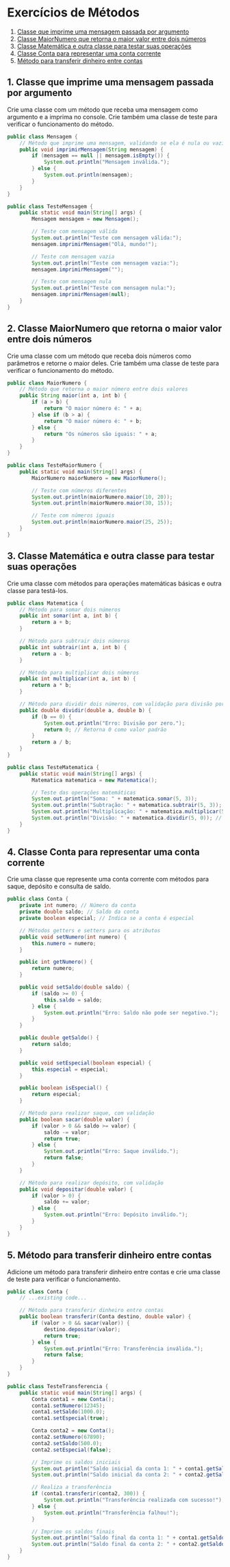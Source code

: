 # Exercícios de Métodos

1. [Classe que imprime uma mensagem passada por argumento](#1-classe-que-imprime-uma-mensagem-passada-por-argumento)
2. [Classe MaiorNumero que retorna o maior valor entre dois números](#2-classe-maiornumero-que-retorna-o-maior-valor-entre-dois-números)
3. [Classe Matemática e outra classe para testar suas operações](#3-classe-matemática-e-outra-classe-para-testar-suas-operações)
4. [Classe Conta para representar uma conta corrente](#4-classe-conta-para-representar-uma-conta-corrente)
5. [Método para transferir dinheiro entre contas](#5-método-para-transferir-dinheiro-entre-contas)

## 1. Classe que imprime uma mensagem passada por argumento
Crie uma classe com um método que receba uma mensagem como argumento e a imprima no console. Crie também uma classe de teste para verificar o funcionamento do método.
```java
public class Mensagem {
    // Método que imprime uma mensagem, validando se ela é nula ou vazia
    public void imprimirMensagem(String mensagem) {
        if (mensagem == null || mensagem.isEmpty()) {
            System.out.println("Mensagem inválida.");
        } else {
            System.out.println(mensagem);
        }
    }
}

public class TesteMensagem {
    public static void main(String[] args) {
        Mensagem mensagem = new Mensagem();

        // Teste com mensagem válida
        System.out.println("Teste com mensagem válida:");
        mensagem.imprimirMensagem("Olá, mundo!");

        // Teste com mensagem vazia
        System.out.println("Teste com mensagem vazia:");
        mensagem.imprimirMensagem("");

        // Teste com mensagem nula
        System.out.println("Teste com mensagem nula:");
        mensagem.imprimirMensagem(null);
    }
}
```

## 2. Classe MaiorNumero que retorna o maior valor entre dois números
Crie uma classe com um método que receba dois números como parâmetros e retorne o maior deles. Crie também uma classe de teste para verificar o funcionamento do método.
```java
public class MaiorNumero {
    // Método que retorna o maior número entre dois valores
    public String maior(int a, int b) {
        if (a > b) {
            return "O maior número é: " + a;
        } else if (b > a) {
            return "O maior número é: " + b;
        } else {
            return "Os números são iguais: " + a;
        }
    }
}

public class TesteMaiorNumero {
    public static void main(String[] args) {
        MaiorNumero maiorNumero = new MaiorNumero();

        // Teste com números diferentes
        System.out.println(maiorNumero.maior(10, 20));
        System.out.println(maiorNumero.maior(30, 15));

        // Teste com números iguais
        System.out.println(maiorNumero.maior(25, 25));
    }
}
```

## 3. Classe Matemática e outra classe para testar suas operações
Crie uma classe com métodos para operações matemáticas básicas e outra classe para testá-los.
```java
public class Matematica {
    // Método para somar dois números
    public int somar(int a, int b) {
        return a + b;
    }

    // Método para subtrair dois números
    public int subtrair(int a, int b) {
        return a - b;
    }

    // Método para multiplicar dois números
    public int multiplicar(int a, int b) {
        return a * b;
    }

    // Método para dividir dois números, com validação para divisão por zero
    public double dividir(double a, double b) {
        if (b == 0) {
            System.out.println("Erro: Divisão por zero.");
            return 0; // Retorna 0 como valor padrão
        }
        return a / b;
    }
}

public class TesteMatematica {
    public static void main(String[] args) {
        Matematica matematica = new Matematica();

        // Teste das operações matemáticas
        System.out.println("Soma: " + matematica.somar(5, 3));
        System.out.println("Subtração: " + matematica.subtrair(5, 3));
        System.out.println("Multiplicação: " + matematica.multiplicar(5, 3));
        System.out.println("Divisão: " + matematica.dividir(5, 0)); // Teste com divisão por zero
    }
}
```

## 4. Classe Conta para representar uma conta corrente
Crie uma classe que represente uma conta corrente com métodos para saque, depósito e consulta de saldo.
```java
public class Conta {
    private int numero; // Número da conta
    private double saldo; // Saldo da conta
    private boolean especial; // Indica se a conta é especial

    // Métodos getters e setters para os atributos
    public void setNumero(int numero) {
        this.numero = numero;
    }

    public int getNumero() {
        return numero;
    }

    public void setSaldo(double saldo) {
        if (saldo >= 0) {
            this.saldo = saldo;
        } else {
            System.out.println("Erro: Saldo não pode ser negativo.");
        }
    }

    public double getSaldo() {
        return saldo;
    }

    public void setEspecial(boolean especial) {
        this.especial = especial;
    }

    public boolean isEspecial() {
        return especial;
    }

    // Método para realizar saque, com validação
    public boolean sacar(double valor) {
        if (valor > 0 && saldo >= valor) {
            saldo -= valor;
            return true;
        } else {
            System.out.println("Erro: Saque inválido.");
            return false;
        }
    }

    // Método para realizar depósito, com validação
    public void depositar(double valor) {
        if (valor > 0) {
            saldo += valor;
        } else {
            System.out.println("Erro: Depósito inválido.");
        }
    }
}
```

## 5. Método para transferir dinheiro entre contas
Adicione um método para transferir dinheiro entre contas e crie uma classe de teste para verificar o funcionamento.
```java
public class Conta {
    // ...existing code...

    // Método para transferir dinheiro entre contas
    public boolean transferir(Conta destino, double valor) {
        if (valor > 0 && sacar(valor)) {
            destino.depositar(valor);
            return true;
        } else {
            System.out.println("Erro: Transferência inválida.");
            return false;
        }
    }
}

public class TesteTransferencia {
    public static void main(String[] args) {
        Conta conta1 = new Conta();
        conta1.setNumero(12345);
        conta1.setSaldo(1000.0);
        conta1.setEspecial(true);

        Conta conta2 = new Conta();
        conta2.setNumero(67890);
        conta2.setSaldo(500.0);
        conta2.setEspecial(false);

        // Imprime os saldos iniciais
        System.out.println("Saldo inicial da conta 1: " + conta1.getSaldo());
        System.out.println("Saldo inicial da conta 2: " + conta2.getSaldo());

        // Realiza a transferência
        if (conta1.transferir(conta2, 300)) {
            System.out.println("Transferência realizada com sucesso!");
        } else {
            System.out.println("Transferência falhou!");
        }

        // Imprime os saldos finais
        System.out.println("Saldo final da conta 1: " + conta1.getSaldo());
        System.out.println("Saldo final da conta 2: " + conta2.getSaldo());
    }
}
```